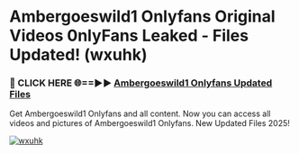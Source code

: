 # Ambergoeswild1 Onlyfans Original Videos 0nlyFans Leaked - Files Updated! (wxuhk)

<h3>🔴 CLICK HERE 🌐==►► <a href="https://tinyurl.com/2m67pmp6" rel="nofollow">Ambergoeswild1 Onlyfans Updated Files</a></h3>

Get Ambergoeswild1 Onlyfans and all content. Now you can access all videos and pictures of Ambergoeswild1 Onlyfans. New Updated Files 2025!

[![wxuhk](https://i.imgur.com/H4QAA4z.gif)](https://tinyurl.com/2m67pmp6)
